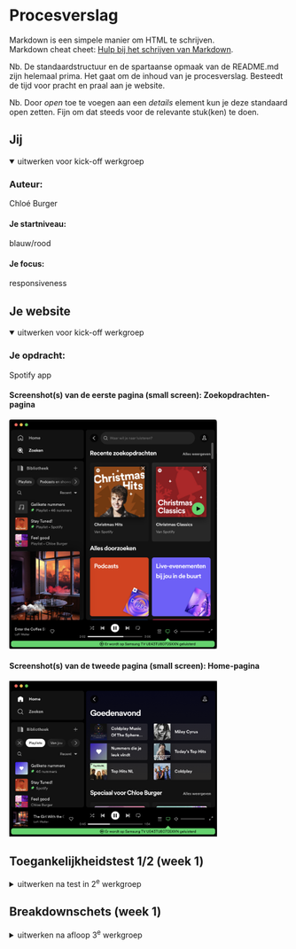 # Procesverslag
Markdown is een simpele manier om HTML te schrijven.  
Markdown cheat cheet: [Hulp bij het schrijven van Markdown](https://github.com/adam-p/markdown-here/wiki/Markdown-Cheatsheet).

Nb. De standaardstructuur en de spartaanse opmaak van de README.md zijn helemaal prima. Het gaat om de inhoud van je procesverslag. Besteedt de tijd voor pracht en praal aan je website.

Nb. Door *open* toe te voegen aan een *details* element kun je deze standaard open zetten. Fijn om dat steeds voor de relevante stuk(ken) te doen.





## Jij

<details open>
  <summary>uitwerken voor kick-off werkgroep</summary>

  ### Auteur:
  Chloé Burger

  #### Je startniveau:
  blauw/rood

  #### Je focus:
  responsiveness
 
</details>





## Je website

<details open>
  <summary>uitwerken voor kick-off werkgroep</summary>

  ### Je opdracht:
  Spotify app

  #### Screenshot(s) van de eerste pagina (small screen): Zoekopdrachten-pagina
  <img src="readme-images/schermaflbeelding-klein-1.png" width="375px" alt="Zoek">

  #### Screenshot(s) van de tweede pagina (small screen): Home-pagina 
  <img src="readme-images/schermaflbeelding-klein-2.png" width="375px" alt="Home">
</details>



## Toegankelijkheidstest 1/2 (week 1)

<details>
  <summary>uitwerken na test in 2<sup>e</sup> werkgroep</summary>

  ### Bevindingen
  Lijst met je bevindingen die in de test naar voren kwamen:

  - Voiceover kan niet goed gebruikt worden op spotify doordat de hierarchie in de app niet duidelijk is.
  - Contrast niveau is goed 18.88
  - Bij de verschillende vision emulations blijft er alsnog een duidelijk beeld van de website. de website blijft toegangkelijk voor mensen die kleuren niet goed kunnen onderscheiden of slecht contrast zien.

  #### Screenshot(s) van de vision emulation (big screen): Zoekopdrachten-pagina 
  <img src="readme-images/schermafbeelding-blurred.png" width="375px" alt="Zoeken">

  #### Screenshot(s) van de tweede pagina (small screen): Zoekopdrachten-pagina
  <img src="readme-images/scherm-rood.png" width="375px" alt="Zoeken">
</details>

## Breakdownschets (week 1)

<details>
  <summary>uitwerken na afloop 3<sup>e</sup> werkgroep</summary>

  ### de hele pagina: 
  <img src="readme-images/breakdownschets.png" width="375px" alt="breakdown van de hele pagina">

  ### dynamisch deel (bijv menu): 
  <img src="readme-images/breakdown-dynamisch.png" width="375px" alt="breakdown van een dynamisch deel">
</detail>


## Voortgang 1 (week 2)

<details>
  <summary>uitwerken voor 1<sup>e</sup> voortgang</summary>

  ### Stand van zaken
  De layout toepassen ging naar mijn mening wel goed.
  <img src="readme-images/screenshot-website-week-1.png" width="375px" alt="css styles">

  Ik heb nog wel moeite om de juiste ul aan te moeten spreken omdat het er veel zijn.
  Ik wil dit graag op een logischere manier direct kunnen aanspreken zodat de code niet rommelig is.
  Hieronder foto's van de code:

  <img src="readme-images/screenshot-feedback-1-1.png" width="375px" alt="css styles">

  <img src="readme-images/screenshot-feedback-1-2.png" width="375px" alt="css styles">



  ### Agenda voor meeting
  samen met je groepje opstellen

  #### Donna:
  - Hoe je een menu eruit laat komen ook alweer als je erop klikt

  #### Chloé
  - Opmaak van menu zou ik in html zetten?
  - Hoe kan ik van een <h3> een link maken die niet linkt naar een pagina?
  - Hoe kan ik de <li> juist aanspreken om flexbasis en flexgrow toe te passen?

  #### Malik:
  -  Hoe moet ik het hamburger menu uitwerken?

  #### Jaouad:
  - Onduidelijkheid hoe ik een stuk van een bepaald deel van de content in moet delen in html.
  - Vraag of iets een <p> of <h3> is?
  - Hulp nodig bij de media querries! Waar begin je?

  ### Verslag van meeting
  hier na afloop snel de uitkomsten van de meeting vastleggen
  - De opmaak van het menu kan het beste opgemaakt owedne uit 2 verschillende <nav>'s aan de hand daarvan kan je met grid weer verder werken om de juiste layout te maken.
  - Ik merk nog dat ik moeitte heb om de juiste elementen aan te spreken. Dit gaat wel al steeds wat beter. Wel weet ik hoe ik de jsuitse html moet schrijven en in welke volgorde dit dan is.
</details>



## Voortgang 2 (week 3)

<details>
  <summary>uitwerken voor 2<sup>e</sup> voortgang</summary>

  ### Stand van zaken
  - Nog problemen met het grid gehad. lukt niet helemaal om de juiste elementen aan te spreken of verkeerd te flexen.
  ### Agenda voor meeting

 #### Donna:
  - Hoe krijg je een font want niet online beschikbaar is erin?
  - De hele pagina de goede grootte maken.
  - Menu in en uit laten klappen.

  #### Chloé
  - Hoe zorg ik ervoor dat mijn <form> de juiste grote is aan de hand van grid?

  #### Malik:
  - Hoe zorg ik ervoor dat mijn gehele pagina, op uitzondering van één element dezelfde padding krijgt?
  - Hoe zorg ik ervoor dat EM juist wordt vertaald naar PX?

  #### Jaouad:
  - Loop helemaal vast met CSS.
  - Zijwaarts scrollen voorkomen.
  - Positionering van content.
  - Custom font pakt hij niet.
  - Afbeeldingen sizen naar section/grid?
  - Position absolute/relative gaat niet goed.


  ### Verslag van meeting
  - Aan de hand van de feedback weet ik dat ik alleen de waarde in de formule moet aanpassen om zo de form te voorschijn te krijgen. 
  - Ik weet nu ook hoe ik font's online kan kopieren aan de hand van fallback-fonts.

</details>



## Toegankelijkheidstest 2/2 (week 4)

<details>
  <summary>uitwerken na test in 9<sup>e</sup> werkgroep</summary>

  ### Bevindingen
  - Responsiveness nog niet goed genoeg, content is niet altijd volledig zichtbaar.
  - Mist een lightmodus.
  - De Voice-overmodus is toepasbaar en er kan genavigeerd worden.
</details>



## Voortgang 3 (week 4)

<details>
  <summary>uitwerken voor 3<sup>e</sup> voortgang</summary>

  ### Stand van zaken
  hier dit ging goed & dit was lastig (neem ook screenshots op van delen van je website en code)


  ### Agenda voor meeting
  samen met je groepje opstellen

  #### Donna:
  - Hoe krijg ik een uitklapbare lijst in een hamburger menu?

  #### Chloé
  - Hoe kan ik in de main ervoor zorgen dat de < li > in de tweede < ul > flex-direction column geeft zonder dat de foto van grote verandert?
  - Hoe zorg ik ervoor dat de overflow scroll alleen in de playlist is en niet in de hele header?
  - Moet ik voor de @media Hidden gebruiken of de breedte aangeven of moet dit gecombineerd?

  #### Malik:
  - Hoe kan ik ervoor zorgen dat mijn H3 met een absolute positioning mee schaalt, zodat het responsive is?
  - Hoe kan ik ervoor zorgen dat een section met list items alleen mee schaalt in de breedte en niet in de hoogte?

  #### Jaouad:
  <!-- was er niet bij -->

 ### Verslag van meeting
  - Door de foto een width te geven van 100% verandert de foto niet van grote. 
  - Overflow scroll is goed toegepast , ik had alleen de verkeerde ul aangesproken.
  - Media queary gebruiken met breedtes op responsive te scallen van de pagina.

</details>


## Eindgesprek (week 5)

<details>
  <summary>uitwerken voor eindgesprek</summary>

  ### Je uitkomst - karakteristiek screenshots:
  <img src="readme-images/eind-scherm-groot.png" width="375px" alt="uitomst opdracht 1">
  <img src="readme-images/eind-scherm-middel.png" width="375px" alt="uitomst opdracht 1">
  <img src="readme-images/eind-scherm-klein.png" width="375px" alt="uitomst opdracht 1">


  ### Dit ging goed/Heb ik geleerd: 
  - Ik heb geleerd om aan de hand van veel selectoren de juiste en tegelijk meerdere elementen aan te spreken in de html.
  <img src="readme-images/schermafbeelding-wat-ging-goed.png" width="375px" alt="top">

  - Ik snap nu wat beter hoe display flex en grid werken. en heb dit zelf ook gepbrobeerd toe te passen.
  <img src="readme-images/grid-en-flex-toegepast.png" width="375px" alt="top">

  - Ik merk dat het coderen veel beter gaat dan eerst! soms! Vaak zie ik het even niet en dan probeer ik wat andere opties. 
  - Vaak had ik de oplossing bijna goed en gaf dat mij voldoening dat ik enigszins wel begrijp wat ik aan het coderen ben.
  - Ik snap @media nu en kan het zelf toepassen!
  <img src="readme-images/media-toepassen.png" width="375px" alt="top">

  


  ### Dit was lastig/Is niet gelukt:
  Korte omschrijving met plaatjes
  - Voor de <form> heb ik veel moeite gehad om de buttons juist te flexen en juist te verdelen als er responsive wordt gehandelt
  <img src="readme-images/schermafbeelding-wat-ging-niet-goed.png" width="375px" alt="bummer">

  - Voor de tweede pagina is het me niet gelukt de eerste <ul> uit de main te verbergen zonder dat alles kapot gaat.
</details>


## Bronnenlijst

<details open>
  <summary>continu bijhouden terwijl je werkt</summary>

  bron 1 stackoverflow bij <forum> @media
  <img src="readme-images/bron-stackoverflow.png" width="375px" alt="bummer">

</details>